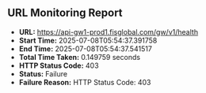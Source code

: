 ## URL Monitoring Report

- **URL:** https://api-gw1-prod1.fisglobal.com/gw/v1/health
- **Start Time:** 2025-07-08T05:54:37.391758
- **End Time:** 2025-07-08T05:54:37.541517
- **Total Time Taken:** 0.149759 seconds
- **HTTP Status Code:** 403
- **Status:** Failure
- **Failure Reason:** HTTP Status Code: 403
